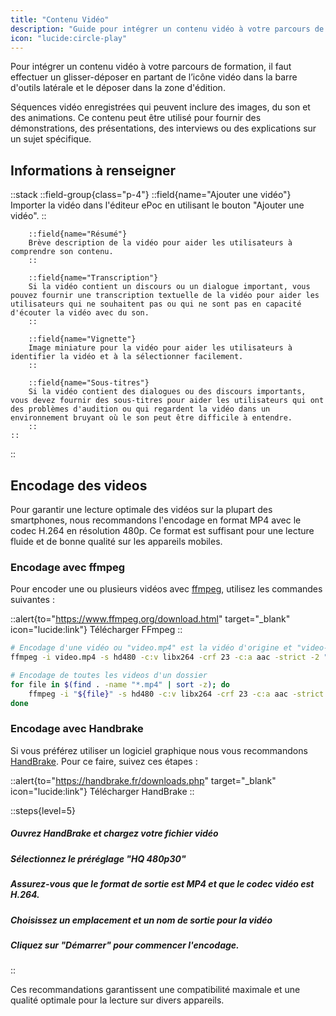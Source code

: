 ```yaml
---
title: "Contenu Vidéo"
description: "Guide pour intégrer un contenu vidéo à votre parcours de formation."
icon: "lucide:circle-play"
---
```


Pour intégrer un contenu vidéo à votre parcours de formation, il faut effectuer un glisser-déposer en partant de l’icône
vidéo dans la barre d'outils latérale et le déposer dans la zone d'édition.

Séquences vidéo enregistrées qui peuvent inclure des images, du son et des animations. Ce contenu peut être utilisé pour fournir des démonstrations, des présentations, des interviews ou des explications sur un sujet spécifique.

## Informations à renseigner
::stack
    ::field-group{class="p-4"}
        ::field{name="Ajouter une vidéo"}
        Importer la vidéo dans l'éditeur ePoc en utilisant le bouton "Ajouter une vidéo".
        ::

        ::field{name="Résumé"}
        Brève description de la vidéo pour aider les utilisateurs à comprendre son contenu.
        ::

        ::field{name="Transcription"}
        Si la vidéo contient un discours ou un dialogue important, vous pouvez fournir une transcription textuelle de la vidéo pour aider les utilisateurs qui ne souhaitent pas ou qui ne sont pas en capacité d'écouter la vidéo avec du son.
        ::

        ::field{name="Vignette"}
        Image miniature pour la vidéo pour aider les utilisateurs à identifier la vidéo et à la sélectionner facilement.
        ::

        ::field{name="Sous-titres"}
        Si la vidéo contient des dialogues ou des discours importants, vous devez fournir des sous-titres pour aider les utilisateurs qui ont des problèmes d'audition ou qui regardent la vidéo dans un environnement bruyant où le son peut être difficile à entendre.
        ::
    ::
::

## Encodage des videos

Pour garantir une lecture optimale des vidéos sur la plupart des smartphones, nous recommandons l'encodage en format MP4 avec le codec H.264 en résolution 480p. Ce format est suffisant pour une lecture fluide et de bonne qualité sur les appareils mobiles.

### Encodage avec ffmpeg

Pour encoder une ou plusieurs vidéos avec [ffmpeg](https://www.ffmpeg.org/), utilisez les commandes suivantes :

::alert{to="https://www.ffmpeg.org/download.html" target="_blank" icon="lucide:link"}
Télécharger FFmpeg
::

```sh
# Encodage d'une vidéo ou "video.mp4" est la vidéo d'origine et "video-min.mp4" est la vidéo compressée
ffmpeg -i video.mp4 -s hd480 -c:v libx264 -crf 23 -c:a aac -strict -2 "video-min.mp4"

# Encodage de toutes les videos d'un dossier
for file in $(find . -name "*.mp4" | sort -z); do
    ffmpeg -i "${file}" -s hd480 -c:v libx264 -crf 23 -c:a aac -strict -2 "${file%.*}-min.mp4"
done
```

### Encodage avec Handbrake

Si vous préférez utiliser un logiciel graphique nous vous recommandons [HandBrake](https://handbrake.fr). Pour ce faire, suivez ces étapes :

::alert{to="https://handbrake.fr/downloads.php" target="_blank" icon="lucide:link"}
Télécharger HandBrake
::


::steps{level=5}
##### Ouvrez HandBrake et chargez votre fichier vidéo
##### Sélectionnez le préréglage "HQ 480p30"
##### Assurez-vous que le format de sortie est MP4 et que le codec vidéo est H.264.
##### Choisissez un emplacement et un nom de sortie pour la vidéo
##### Cliquez sur "Démarrer" pour commencer l'encodage.
::

Ces recommandations garantissent une compatibilité maximale et une qualité optimale pour la lecture sur divers appareils.
